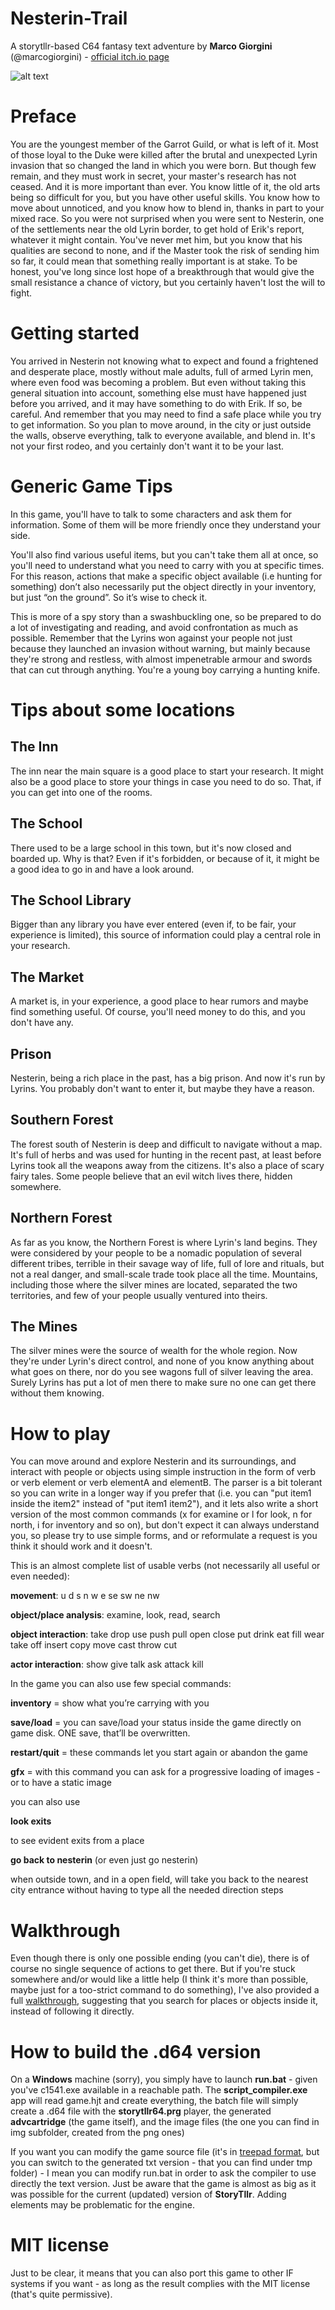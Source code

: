 # Nesterin-Trail
A storytllr-based C64 fantasy text adventure by **Marco Giorgini** (@marcogiorgini) - [official itch.io page](https://marcogiorgini.itch.io/nesterin-trail)

![alt text](extra/home.png)

# Preface

You are the youngest member of the Garrot Guild, or what is left of it. Most of those loyal to the Duke were killed after the brutal and unexpected Lyrin invasion that so changed the land in which you were born.
But though few remain, and they must work in secret, your master's research has not ceased. And it is more important than ever.
You know little of it, the old arts being so difficult for you, but you have other useful skills. You know how to move about unnoticed, and you know how to blend in, thanks in part to your mixed race.
So you were not surprised when you were sent to Nesterin, one of the settlements near the old Lyrin border, to get hold of Erik's report, whatever it might contain. 
You've never met him, but you know that his qualities are second to none, and if the Master took the risk of sending him so far, it could mean that something really important is at stake.
To be honest, you've long since lost hope of a breakthrough that would give the small resistance a chance of victory, but you certainly haven't lost the will to fight.

# Getting started

You arrived in Nesterin not knowing what to expect and found a frightened and desperate place, mostly without male adults, full of armed Lyrin men, where even food was becoming a problem. But even without taking this general situation into account, something else must have happened just before you arrived, and it may have something to do with Erik.
If so, be careful. And remember that you may need to find a safe place while you try to get information.
So you plan to move around, in the city or just outside the walls, observe everything, talk to everyone available, and blend in. It's not your first rodeo, and you certainly don't want it to be your last.

# Generic Game Tips

In this game, you'll have to talk to some characters and ask them for information. Some of them will be more friendly once they understand your side.

You'll also find various useful items, but you can't take them all at once, so you'll need to understand what you need to carry with you at specific times.
For this reason, actions that make a specific object available (i.e hunting for something) don’t also necessarily put the object directly in your inventory, but just “on the ground”. So it’s wise to check it.

This is more of a spy story than a swashbuckling one, so be prepared to do a lot of investigating and reading, and avoid confrontation as much as possible. Remember that the Lyrins won against your people not just because they launched an invasion without warning, but mainly because they're strong and restless, with almost impenetrable armour and swords that can cut through anything. You're a young boy carrying a hunting knife.

# Tips about some locations

## The Inn

The inn near the main square is a good place to start your research. It might also be a good place to store your things in case you need to do so. That, if you can get into one of the rooms.

## The School

There used to be a large school in this town, but it's now closed and boarded up. Why is that? Even if it's forbidden, or because of it, it might be a good idea to go in and have a look around.

## The School Library

Bigger than any library you have ever entered (even if, to be fair, your experience is limited), this source of information could play a central role in your research.

## The Market

A market is, in your experience, a good place to hear rumors and maybe find something useful. Of course, you'll need money to do this, and you don't have any.

## Prison

Nesterin, being a rich place in the past, has a big prison. And now it's run by Lyrins. You probably don't want to enter it, but maybe they have a reason.

## Southern Forest

The forest south of Nesterin is deep and difficult to navigate without a map. It's full of herbs and was used for hunting in the recent past, at least before Lyrins took all the weapons away from the citizens. It's also a place of scary fairy tales. Some people believe that an evil witch lives there, hidden somewhere.

## Northern Forest

As far as you know, the Northern Forest is where Lyrin's land begins. They were considered by your people to be a nomadic population of several different tribes, terrible in their savage way of life, full of lore and rituals, but not a real danger, and small-scale trade took place all the time. Mountains, including those where the silver mines are located, separated the two territories, and few of your people usually ventured into theirs.   

## The Mines

The silver mines were the source of wealth for the whole region. Now they're under Lyrin's direct control, and none of you know anything about what goes on there, nor do you see wagons full of silver leaving the area. Surely Lyrins has put a lot of men there to make sure no one can get there without them knowing.

# How to play

You can move around and explore Nesterin and its surroundings, and interact with people or objects using simple instruction in the form of verb or verb element or verb elementA and elementB.
The parser is a bit tolerant so you can write in a longer way if you prefer that (i.e. you can "put item1 inside the item2" instead of "put item1 item2"), and it lets also write a short version of the most common commands (x for examine or l for look, n for north, i for inventory and so on), but don't expect it can always understand you, so please try to use simple forms, and or reformulate a request is you think it should work and it doesn't.

This is an almost complete list of usable verbs (not necessarily all useful or even needed): 

**movement**: u d s n w e se sw ne nw

**object/place analysis**: examine, look, read, search

**object interaction**: take drop use push pull open close put drink eat fill wear take off insert copy move cast throw cut

**actor interaction**: show give talk ask attack kill

In the game you can also use few special commands:

**inventory** = show what you’re carrying with you

**save/load** = you can save/load your status inside the game directly on game disk. ONE save, that’ll be overwritten.

**restart/quit** = these commands let you start again or abandon the game

**gfx** = with this command you can ask for a progressive loading of images - or to have a static image

you can also use 

**look exits**

to see evident exits from a place

**go back to nesterin** (or even just go nesterin)

when outside town, and in a open field, will take you back to the nearest city entrance without having to type all the needed direction steps

# Walkthrough

Even though there is only one possible ending (you can't die), there is of course no single sequence of actions to get there. But if you're stuck somewhere and/or would like a little help (I think it's more than possible, maybe just for a too-strict command to do something), I've also provided a full [walkthrough](https://marcogiorgini.me/wp-content/uploads/2024/01/nesterin_walkthrough.txt), suggesting that you search for places or objects inside it, instead of following it directly.

# How to build the .d64 version

On a **Windows** machine (sorry), you simply have to launch **run.bat** - given you've c1541.exe available in a reachable path. The **script_compiler.exe** app will read game.hjt and create everything, the batch file will simply create a .d64 file with the **storytllr64.prg** player, the generated **advcartridge** (the game itself), and the image files (the one you can find in img subfolder, created from the png ones)

If you want you can modify the game source file (it's in [treepad format](https://www.portablefreeware.com/index.php?id=1734), but you can switch to the generated txt version - that you can find under tmp folder) - I mean you can modify run.bat in order to ask the compiler to use directly the text version.
Just be aware that the game is almost as big as it was possible for the current (updated) version of **StoryTllr**. Adding elements may be problematic for the engine.

# MIT license

Just to be clear, it means that you can also port this game to other IF systems if you want - as long as the result complies with the MIT license (that's quite permissive).


